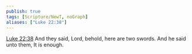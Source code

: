 ```yaml
---
publish: true
tags: [Scripture/NewT, noGraph]
aliases: ["Luke 22:38"]
---
```

[Luke 22:38](https://churchofjesuschrist.org/study/scriptures/nt/luke/22?lang=eng&id=p38#p38) And they said, Lord, behold, here are two swords. And he said unto them, It is enough.
